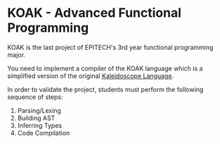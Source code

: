 # KOAK - Advanced Functional Programming

KOAK is the last project of EPITECH's 3rd year functional programming major.

You need to implement a compiler of the KOAK language which is a simplified version of the original [Kaleidoscope Language](https://llvm.org/docs/tutorial/MyFirstLanguageFrontend/index.html).

In order to validate the project, students must perform the following sequence of steps:
1. Parsing/Lexing
2. Building AST
3. Inferring Types
4. Code Compilation
